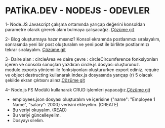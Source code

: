 # PATİKA.DEV - NODEJS - ODEVLER

1-  Node.JS Javascript çalışma ortamında yarıçap değerini konsoldan parametre olarak girerek alanı bulmaya çalışacağız. [Çözüme git](./NODEJS-ODEVLER/odev1/circle-area/main.js)

2- Blog oluşturmaya hazır mısınız? Konsol ekranında postlarımızı sıralayalım, sonrasında yeni bir post oluşturalım ve yeni post ile birlikte postlarımızı tekrar sıralayalım. [Çözüme git](./NODEJS-ODEVLER/odev2/main.js)

3- Daire alan : circleArea ve daire çevre : circleCircumference fonksiyonları içeren ve consola sonuçları yazdıran circle.js dosyası oluşturunuz.
module.exports yöntemi ile fonksiyonları oluştururken export ediniz.
require ve object destructing kullanarak index.js dosyasında yarıçap (r) 5 olacak şekilde ekran çıktısını alınız.[Çözüme git](./NODEJS-ODEVLER/odev3/circle.js)

4- Node.js FS Modülü kullanarak CRUD işlemleri yapacağız.[Çözüme git](./NODEJS-ODEVLER/odev4/index.js)
- employees.json dosyası oluşturalım ve içerisine {"name": "Employee 1 Name", "salary": 2000} verisini ekleyelim. (CREATE)
- Bu veriyi okuyalım. (READ)
- Bu veriyi güncelleyelim.
- Dosyayı silelim.
